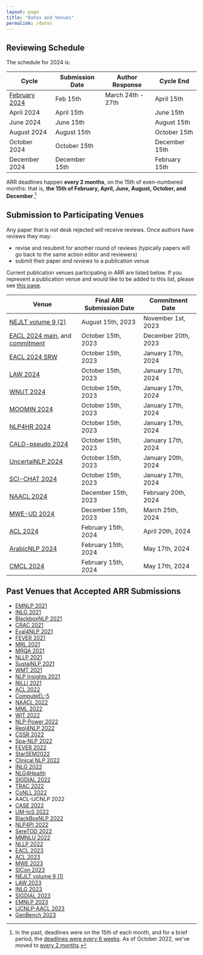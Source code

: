 ```yaml
---
layout: page
title: "Dates and Venues"
permalink: /dates
---
```


## Reviewing Schedule

The schedule for 2024 is:

| Cycle | Submission Date | Author Response | Cycle End |
| ----- | --------------- | --------------- | --------- |
| [February 2024](https://openreview.net/group?id=aclweb.org/ACL/ARR/2024/February) | Feb 15th | March 24th - 27th | April 15th |
| April 2024 | April 15th |  | June 15th |
| June 2024 | June 15th |  | August 15th |
| August 2024 | August 15th |  | October 15th |
| October 2024 | October 15th |  | December 15th |
| December 2024 | December 15th |  | February 15th |

ARR deadlines happen __every 2 months__, on the 15th of even-numbered months: that is, **the 15th of February, April, June, August, October, and December**.[^1]

[^1]: In the past, deadlines were on the 15th of each month, and for a brief period, the [deadlines were every 6 weeks](/six-week-cycles/). As of October 2022, we've moved to [every 2 months](/key-changes-in-the-october-cycle/).

<!-- You can add these dates to your own calendar by subscribing to or downloading [this shared Google calendar](https://calendar.google.com/calendar/embed?src=dsa7ntvq7s9fah2f5e43tncmu8%40group.calendar.google.com&ctz=America%2FNew_York). -->

## Submission to Participating Venues

Any paper that is not desk rejected will receive reviews. Once authors have reviews they may:
- revise and resubmit for another round of reviews (typically papers will go back to the same action editor and reviewers)
- submit their paper *and reviews* to a publication venue

Current publication venues participating in ARR are listed below. If you represent a publication venue and would like to be added to this list, please see [this page](/organizers).

| Venue | Final ARR Submission Date | Commitment Date |
| ----- | ------------------------- | --------------- |
| [NEJLT volume 9 (2)](https://www.nejlt.org/) | August 15th, 2023 | November 1st, 2023 |
| [EACL 2024 main](https://2024.eacl.org/), and [commitment](https://openreview.net/group?id=eacl.org/EACL/2024/Conference) | October 15th, 2023 | December 20th, 2023 |
| [EACL 2024 SRW](https://sites.google.com/view/eacl2024srw) | October 15th, 2023 | January 17th, 2024 |
| [LAW 2024](https://sigann.github.io/LAW-XVIII-2024/) | October 15th, 2023 | January 17th, 2024 |
| [WNUT 2024](http://noisy-text.github.io/2024/) | October 15th, 2023 | January 17th, 2024 |
| [MOOMIN 2024](https://moomin-workshop.github.io/) | October 15th, 2023 | January 17th, 2024 |
| [NLP4HR 2024](https://megagon.ai/nlp4hr-2024/) | October 15th, 2023 | January 17th, 2024 |
| [CALD-pseudo 2024](https://mormor-karl.github.io/events/CALD-pseudo/) | October 15th, 2023 | January 17th, 2024 |
| [UncertaiNLP 2024](https://uncertainlp.github.io/) | October 15th, 2023 | January 20th, 2024 |
| [SCI-CHAT 2024](https://sites.google.com/view/dialogue-evaluation/) | October 15th, 2023 | January 17th, 2024 |
| [NAACL 2024](https://2024.naacl.org/) | December 15th, 2023 | February 20th, 2024 |
| [MWE-UD 2024](https://multiword.org/mweud2024/) | December 15th, 2023 | March 25th, 2024 |
| [ACL 2024](https://2024.aclweb.org/) | February 15th, 2024 | April 20th, 2024 |
| [ArabicNLP 2024](https://arabicnlp2024.sigarab.org/) | February 15th, 2024 | May 17th, 2024 |
| [CMCL 2024](https://cmclorg.github.io/) | February 15th, 2024 | May 17th, 2024 |

## Past Venues that Accepted ARR Submissions

- [EMNLP 2021](https://2021.emnlp.org/)
- [INLG 2021](https://inlg2021.github.io/pages/calls.html)
- [BlackboxNLP 2021](https://blackboxnlp.github.io/)
- [CRAC 2021](https://sites.google.com/view/crac2021/)
- [Eval4NLP 2021](https://eval4nlp.github.io/)
- [FEVER 2021](https://fever.ai/workshop.html)
- [MRL 2021](https://sites.google.com/view/mrl-2021/home?authuser=0)
- [MRQA 2021](https://mrqa.github.io/)
- [NLLP 2021](https://nllpw.org/)
- [SustaiNLP 2021](https://sites.google.com/view/sustainlp2021)
- [WMT 2021](http://statmt.org/wmt21/)
- [NLP Insights 2021](https://insights-workshop.github.io/)
- [NILLI 2021](https://www.cs.mcgill.ca/~pparth2/nilli_workshop/)
- [ACL 2022](https://www.2022.aclweb.org/)
- [ComputeEL-5](https://openreview.net/group?id=aclweb.org/ACL/2022/Workshop/ComputEL)
- [NAACL 2022](https://2022.naacl.org/)
- [MML 2022](https://openreview.net/group?id=aclweb.org/ACL/2022/Workshop/MML)
- [WIT 2022](https://megagon.ai/2nd-workshop-on-deriving-insights-from-user-generated-text-wit/)
- [NLP-Power 2022](https://openreview.net/group?id=aclweb.org/ACL/2022/Workshop/NLP-Power)
- [Repl4NLP 2022](https://sites.google.com/view/repl4nlp2022/)
- [CSSR 2022](https://csrr-workshop.github.io/)
- [Spa-NLP 2022](https://openreview.net/group?id=aclweb.org/ACL/2022/Workshop/Spa-NLP)
- [FEVER 2022](https://fever.ai/)
- [StarSEM2022](https://sites.google.com/view/starsem2022/)
- [Clinical NLP 2022](https://clinical-nlp.github.io/2022/)
- [INLG 2022](https://inlgmeeting.github.io)
- [NLG4Health](https://nlg4health.uvt.nl/)
- [SIGDIAL 2022](https://2022.sigdial.org/)
- [TRAC 2022](https://sites.google.com/view/trac2022/)
- [CoNLL 2022](https://conll.org/)
- AACL-IJCNLP 2022
- [CASE 2022](https://emw.ku.edu.tr/case-2022/)
- [UM-IoS 2022](https://induction-of-structure.github.io/emnlp2022/)
- [BlackBoxNLP 2022](https://blackboxnlp.github.io/)
- [NLP4PI 2022](https://sites.google.com/view/nlp4positiveimpact/)
- [SereTOD 2022](http://seretod.org/)
- [MMNLU 2022](https://mmnlu-22.github.io/)
- [NLLP 2022](https://nllpw.org/)
- [EACL 2023](https://2023.eacl.org/)
- [ACL 2023](https://2023.aclweb.org/calls/main_conference/)
- [MWE 2023](https://multiword.org/mwe2023/)
- [SICon 2023](https://sites.google.com/view/sicon-2023/home)
- [NEJLT volume 9 (1)](https://www.nejlt.org/)
- [LAW 2023](https://sigann.github.io/LAW-XVII-2023)
- [INLG 2023](https://inlg2023.github.io/)
- [SIGDIAL 2023](https://2023.sigdial.org/)
- [EMNLP 2023](https://2023.emnlp.org/)
- [IJCNLP-AACL 2023](http://www.ijcnlp-aacl2023.org/)
- [GenBench 2023](https://genbench.org/workshop)

